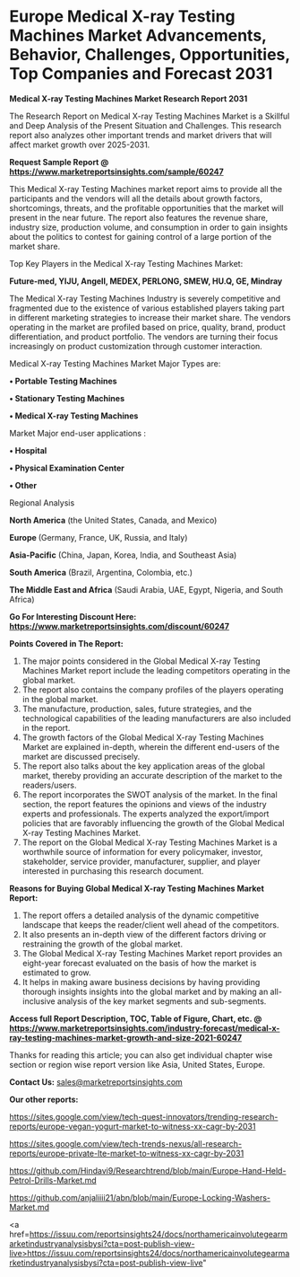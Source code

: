 # Europe Medical X-ray Testing Machines Market Advancements, Behavior, Challenges, Opportunities, Top Companies and Forecast 2031

<strong>Medical X-ray Testing Machines Market Research Report 2031</strong>

The Research Report on Medical X-ray Testing Machines Market is a Skillful and Deep Analysis of the Present Situation and Challenges. This research report also analyzes other important trends and market drivers that will affect market growth over 2025-2031.

<strong>Request Sample Report @ <a href=https://www.marketreportsinsights.com/sample/60247>https://www.marketreportsinsights.com/sample/60247</a></strong>

This Medical X-ray Testing Machines market report aims to provide all the participants and the vendors will all the details about growth factors, shortcomings, threats, and the profitable opportunities that the market will present in the near future. The report also features the revenue share, industry size, production volume, and consumption in order to gain insights about the politics to contest for gaining control of a large portion of the market share.

Top Key Players in the Medical X-ray Testing Machines Market:

<strong>Future-med, YIJU, Angell, MEDEX, PERLONG, SMEW, HU.Q, GE, Mindray</strong>

The Medical X-ray Testing Machines Industry is severely competitive and fragmented due to the existence of various established players taking part in different marketing strategies to increase their market share. The vendors operating in the market are profiled based on price, quality, brand, product differentiation, and product portfolio. The vendors are turning their focus increasingly on product customization through customer interaction.

Medical X-ray Testing Machines Market Major Types are:

<strong>• Portable Testing Machines

• Stationary Testing Machines

• Medical X-ray Testing Machines</strong>

Market Major end-user applications :

<strong>• Hospital

• Physical Examination Center

• Other</strong>

Regional Analysis

</u><strong><b>North America</b></strong> (the United States, Canada, and Mexico)

<strong><b>Europe </b></strong>(Germany, France, UK, Russia, and Italy)

<strong><b>Asia-Pacific</b></strong> (China, Japan, Korea, India, and Southeast Asia)

<strong><b>South America</b></strong> (Brazil, Argentina, Colombia, etc.)

<strong><b>The Middle East and Africa</b></strong> (Saudi Arabia, UAE, Egypt, Nigeria, and South Africa)

<strong>Go For Interesting Discount Here: <a href=https://www.marketreportsinsights.com/discount/60247>https://www.marketreportsinsights.com/discount/60247</a></strong>

<strong>Points Covered in The Report:</strong>
<ol>
  <li>The major points considered in the Global Medical X-ray Testing Machines Market report include the leading competitors operating in the global market.</li>
  <li>The report also contains the company profiles of the players operating in the global market.</li>
  <li>The manufacture, production, sales, future strategies, and the technological capabilities of the leading manufacturers are also included in the report.</li>
  <li>The growth factors of the Global Medical X-ray Testing Machines Market are explained in-depth, wherein the different end-users of the market are discussed precisely.</li>
  <li>The report also talks about the key application areas of the global market, thereby providing an accurate description of the market to the readers/users.</li>
  <li>The report incorporates the SWOT analysis of the market. In the final section, the report features the opinions and views of the industry experts and professionals. The experts analyzed the export/import policies that are favorably influencing the growth of the Global Medical X-ray Testing Machines Market.</li>
  <li>The report on the Global Medical X-ray Testing Machines Market is a worthwhile source of information for every policymaker, investor, stakeholder, service provider, manufacturer, supplier, and player interested in purchasing this research document.</li>
</ol>
<strong>Reasons for Buying Global Medical X-ray Testing Machines Market Report:</strong>

<ol>
  <li>The report offers a detailed analysis of the dynamic competitive landscape that keeps the reader/client well ahead of the competitors.</li>
  <li>It also presents an in-depth view of the different factors driving or restraining the growth of the global market.</li>
  <li>The Global Medical X-ray Testing Machines Market report provides an eight-year forecast evaluated on the basis of how the market is estimated to grow.</li>
  <li>It helps in making aware business decisions by having providing thorough insights insights into the global market and by making an all-inclusive analysis of the key market segments and sub-segments.</li>
</ol>
<strong>Access full Report Description, TOC, Table of Figure, Chart, etc. @ <a href=https://www.marketreportsinsights.com/industry-forecast/medical-x-ray-testing-machines-market-growth-and-size-2021-60247>https://www.marketreportsinsights.com/industry-forecast/medical-x-ray-testing-machines-market-growth-and-size-2021-60247</a></strong>


Thanks for reading this article; you can also get individual chapter wise section or region wise report version like Asia, United States, Europe.

<strong>Contact Us:</strong>
sales@marketreportsinsights.com

<strong>Our other reports:</strong>

<a href=https://sites.google.com/view/tech-quest-innovators/trending-research-reports/europe-vegan-yogurt-market-to-witness-xx-cagr-by-2031>https://sites.google.com/view/tech-quest-innovators/trending-research-reports/europe-vegan-yogurt-market-to-witness-xx-cagr-by-2031</a>

<a href=https://sites.google.com/view/tech-trends-nexus/all-research-reports/europe-private-lte-market-to-witness-xx-cagr-by-2031>https://sites.google.com/view/tech-trends-nexus/all-research-reports/europe-private-lte-market-to-witness-xx-cagr-by-2031</a>

<a href=https://github.com/Hindavi9/Researchtrend/blob/main/Europe-Hand-Held-Petrol-Drills-Market.md>https://github.com/Hindavi9/Researchtrend/blob/main/Europe-Hand-Held-Petrol-Drills-Market.md</a>

<a href=https://github.com/anjaliiii21/abn/blob/main/Europe-Locking-Washers-Market.md>https://github.com/anjaliiii21/abn/blob/main/Europe-Locking-Washers-Market.md</a>

<a href=https://issuu.com/reportsinsights24/docs/northamericainvolutegearmarketindustryanalysisbysi?cta=post-publish-view-live>https://issuu.com/reportsinsights24/docs/northamericainvolutegearmarketindustryanalysisbysi?cta=post-publish-view-live</a>"
